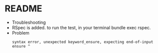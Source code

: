 # README

* Troubleshooting
 * RSpec is added.
 to run the test, in your terminal bundle exec rspec.
  * Problem
    ```
    syntax error, unexpected keyword_ensure, expecting end-of-input ensure ^
    ```
